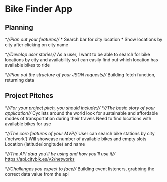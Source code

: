 # Bike Finder App



## Planning

**//Plan out your features//*
    * Search bar for city location
    * Show locations by city after clicking on city name

**//Develop user stories//*
    As a user, I want to be able to search for bike locations by city and availability so I can easily find out which location has available bikes to ride

**//Plan out the structure of your JSON requests//*
    Building fetch function, returning data

## Project Pitches

**//For your project pitch, you should include://*
  **//The basic story of your application//*
      Cyclists around the world look for sustainable and affordable modes of transportation during their travels
      Need to find locations with available bikes for use

  **//The core features of your MVP//*
      User can search bike stations by city (‘network’)
      Will showcase number of available bikes and empty slots
      Location (latitude/longitude) and name

  **//The API data you’ll be using and how you’ll use it//*
      https://api.citybik.es/v2/networks
  
  **//Challenges you expect to face//*
      Building event listeners, grabbing the correct data value from the api